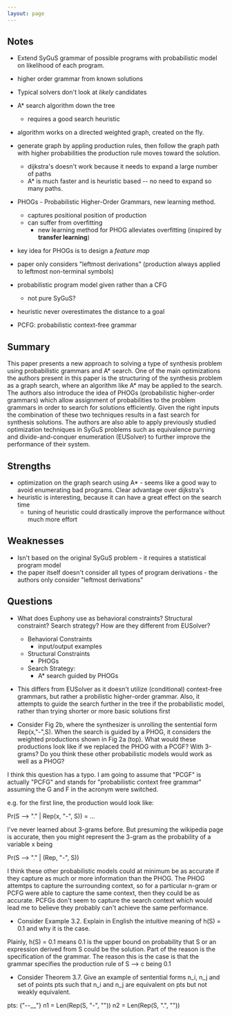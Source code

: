 ```yaml
---
layout: page
---
```


## Notes

- Extend SyGuS grammar of possible programs with probabilistic model on likelihood of each program.
- higher order grammar from known solutions

- Typical solvers don't look at _likely_ candidates
- A* search algorithm down the tree
    - requires a good search heuristic
- algorithm works on a directed weighted graph, created on the fly.
- generate graph by appling production rules, then follow the graph path with
  higher probabilities the production rule moves toward the solution.
  - dijkstra's doesn't work because it needs to expand a large number of paths
  - A* is much faster and is heuristic based -- no need to expand so many paths.
- PHOGs - Probabilistic Higher-Order Grammars, new learning method.
  - captures positional position of production
  - can suffer from overfitting
    - new learning method for PHOG alleviates overfitting (inspired by **transfer learning**)
- key idea for PHOGs is to design a _feature map_
- paper only considers "leftmost derivations" (production always applied to
  leftmost non-terminal symbols)
- probabilistic program model given rather than a CFG
  - not pure SyGuS?
- heuristic never overestimates the distance to a goal
- PCFG: probabilistic context-free grammar

## Summary

This paper presents a new approach to solving a type of synthesis problem using
probabilistic grammars and A* search. One of the main optimizations the authors
present in this paper is the structuring of the synthesis problem as a graph
search, where an algorithm like A* may be applied to the search. The authors
also introduce the idea of PHOGs (probabilistic higher-order grammars) which
allow assignment of probabilities to the problem grammars in order to search for
solutions efficiently. Given the right inputs the combination of these two
techniques results in a fast search for synthesis solutions. The authors are
also able to apply previously studied optimization techniques in SyGuS problems
such as equivalence purning and divide-and-conquer enumeration (EUSolver) to
further improve the performance of their system.


## Strengths

- optimization on the graph search using A* - seems like a good way to avoid
  enumerating bad programs. Clear advantage over dijkstra's
- heuristic is interesting, because it can have a great effect on the search time
  - tuning of heuristic could drastically improve the performance without much
    more effort

## Weaknesses

- Isn't based on the original SyGuS problem - it requires a statistical program
  model
- the paper itself doesn't consider all types of program derivations - the
  authors only consider "leftmost derivations"
## Questions

- What does Euphony use as behavioral constraints? Structural constraint? Search
  strategy? How are they different from EUSolver?
  - Behavioral Constraints
    - input/output examples
  - Structural Constraints
    - PHOGs
  - Search Strategy:
    - A* search guided by PHOGs

- This differs from EUSolver as it doesn't utilize (conditional) context-free
  grammars, but rather a probilistic higher-order grammar. Also, it attempts to
  guide the search further in the tree if the probabilistic model, rather than
  trying shorter or more basic solutions first

- Consider Fig 2b, where the synthesizer is unrolling the sentential form
  Rep(x,"-",S). When the search is guided by a PHOG, it considers the weighted
  productions shown in Fig 2a (top). What would these productions look like if
  we replaced the PHOG with a PCGF? With 3-grams? Do you think these other
  probabilistic models would work as well as a PHOG?

I think this question has a typo. I am going to assume that "PCGF" is actually
"PCFG" and stands for "probabilistic context free grammar" assuming the G and F
in the acronym were switched.

e.g. for the first line, the production would look like:

Pr(S --> "." | Rep(x, "-", S)) = ...

I've never learned about 3-grams before. But presuming the wikipedia page is
accurate, then you might represent the 3-gram as the probability of a variable x being

Pr(S --> "." | (Rep, "-", S))

I think these other probabilistic models could at minimum be as accurate if they
capture as much or more information than the PHOG. The PHOG attemtps to capture
the surrounding context, so for a particular n-gram or PCFG were able to capture
the same context, then they could be as accurate. PCFGs don't seem to capture
the search context which would lead me to believe they probably can't achieve
the same performance.

- Consider Example 3.2. Explain in English the intuitive meaning of h(S) = 0.1
    and why it is the case.

Plainly, h(S) = 0.1 means 0.1 is the upper bound on probability that S or an
expression derived from S could be the solution. Part of the reason is the
specification of the grammar. The reason this is the case is that the grammar
specifies the production rule of S --> c being 0.1

- Consider Theorem 3.7. Give an example of sentential forms n_i, n_j and set of
  points pts such that n_i and n_j are equivalent on pts but not weakly
  equivalent.

pts: {"--__"}
n1 = Len(Rep(S, "-", ""))
n2 = Len(Rep(S, ".", ""))
